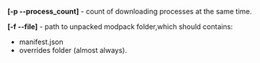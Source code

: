 **[-p --process_count]**  -  count of downloading processes at the same time.     
  
**[-f --file]**  -  path to unpacked modpack folder,which should contains:    
- manifest.json    
- overrides folder (almost always).
